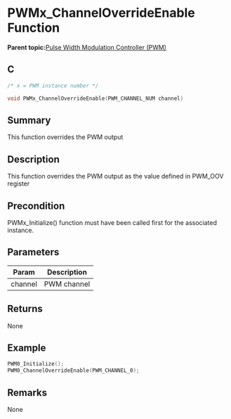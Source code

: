 # PWMx\_ChannelOverrideEnable Function

**Parent topic:**[Pulse Width Modulation Controller \(PWM\)](GUID-0542D909-604D-44C7-8C7C-B1FE313960D0.md)

## C

```c
/* x = PWM instance number */

void PWMx_ChannelOverrideEnable(PWM_CHANNEL_NUM channel)
```

## Summary

This function overrides the PWM output

## Description

This function overrides the PWM output as the value defined in PWM\_OOV register

## Precondition

PWMx\_Initialize\(\) function must have been called first for the associated instance.

## Parameters

|Param|Description|
|-----|-----------|
|channel|PWM channel|

## Returns

None

## Example

```c
PWM0_Initialize();
PWM0_ChannelOverrideEnable(PWM_CHANNEL_0);
```

## Remarks

None

